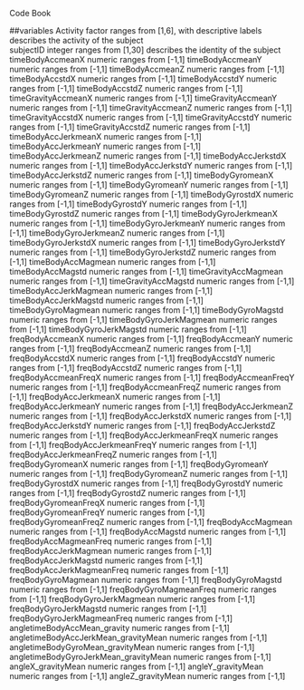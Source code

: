 Code Book

##variables
Activity				factor	ranges from [1,6], with descriptive labels	describes the activity of the subject	
subjectID				integer	ranges from [1,30]				describes the identity of the subject
timeBodyAccmeanX			numeric	ranges from [-1,1]
timeBodyAccmeanY			numeric	ranges from [-1,1]
timeBodyAccmeanZ			numeric	ranges from [-1,1]
timeBodyAccstdX				numeric	ranges from [-1,1]
timeBodyAccstdY				numeric	ranges from [-1,1]
timeBodyAccstdZ				numeric	ranges from [-1,1]
timeGravityAccmeanX			numeric	ranges from [-1,1]
timeGravityAccmeanY			numeric	ranges from [-1,1]
timeGravityAccmeanZ			numeric	ranges from [-1,1]
timeGravityAccstdX			numeric	ranges from [-1,1]
timeGravityAccstdY			numeric	ranges from [-1,1]
timeGravityAccstdZ			numeric	ranges from [-1,1]
timeBodyAccJerkmeanX			numeric	ranges from [-1,1]
timeBodyAccJerkmeanY			numeric	ranges from [-1,1]
timeBodyAccJerkmeanZ			numeric	ranges from [-1,1]
timeBodyAccJerkstdX			numeric	ranges from [-1,1]
timeBodyAccJerkstdY			numeric	ranges from [-1,1]
timeBodyAccJerkstdZ			numeric	ranges from [-1,1]
timeBodyGyromeanX			numeric	ranges from [-1,1]
timeBodyGyromeanY			numeric	ranges from [-1,1]
timeBodyGyromeanZ			numeric	ranges from [-1,1]
timeBodyGyrostdX			numeric	ranges from [-1,1]
timeBodyGyrostdY			numeric	ranges from [-1,1]
timeBodyGyrostdZ			numeric	ranges from [-1,1]
timeBodyGyroJerkmeanX			numeric	ranges from [-1,1]
timeBodyGyroJerkmeanY			numeric	ranges from [-1,1]
timeBodyGyroJerkmeanZ			numeric	ranges from [-1,1]
timeBodyGyroJerkstdX			numeric	ranges from [-1,1]
timeBodyGyroJerkstdY			numeric	ranges from [-1,1]
timeBodyGyroJerkstdZ			numeric	ranges from [-1,1]
timeBodyAccMagmean			numeric	ranges from [-1,1]
timeBodyAccMagstd			numeric	ranges from [-1,1]
timeGravityAccMagmean			numeric	ranges from [-1,1]
timeGravityAccMagstd			numeric	ranges from [-1,1]
timeBodyAccJerkMagmean			numeric	ranges from [-1,1]
timeBodyAccJerkMagstd			numeric	ranges from [-1,1]
timeBodyGyroMagmean			numeric	ranges from [-1,1]
timeBodyGyroMagstd			numeric	ranges from [-1,1]
timeBodyGyroJerkMagmean			numeric	ranges from [-1,1]
timeBodyGyroJerkMagstd			numeric	ranges from [-1,1]
freqBodyAccmeanX			numeric	ranges from [-1,1]
freqBodyAccmeanY			numeric	ranges from [-1,1]
freqBodyAccmeanZ			numeric	ranges from [-1,1]
freqBodyAccstdX				numeric	ranges from [-1,1]
freqBodyAccstdY				numeric	ranges from [-1,1]
freqBodyAccstdZ				numeric	ranges from [-1,1]
freqBodyAccmeanFreqX			numeric	ranges from [-1,1]
freqBodyAccmeanFreqY			numeric	ranges from [-1,1]
freqBodyAccmeanFreqZ			numeric	ranges from [-1,1]
freqBodyAccJerkmeanX			numeric	ranges from [-1,1]
freqBodyAccJerkmeanY			numeric	ranges from [-1,1]
freqBodyAccJerkmeanZ			numeric	ranges from [-1,1]
freqBodyAccJerkstdX			numeric	ranges from [-1,1]
freqBodyAccJerkstdY			numeric	ranges from [-1,1]
freqBodyAccJerkstdZ			numeric	ranges from [-1,1]
freqBodyAccJerkmeanFreqX		numeric	ranges from [-1,1]
freqBodyAccJerkmeanFreqY		numeric	ranges from [-1,1]
freqBodyAccJerkmeanFreqZ		numeric	ranges from [-1,1]
freqBodyGyromeanX			numeric	ranges from [-1,1]
freqBodyGyromeanY			numeric	ranges from [-1,1]
freqBodyGyromeanZ			numeric	ranges from [-1,1]
freqBodyGyrostdX			numeric	ranges from [-1,1]
freqBodyGyrostdY			numeric	ranges from [-1,1]
freqBodyGyrostdZ			numeric	ranges from [-1,1]
freqBodyGyromeanFreqX			numeric	ranges from [-1,1]
freqBodyGyromeanFreqY			numeric	ranges from [-1,1]
freqBodyGyromeanFreqZ			numeric	ranges from [-1,1]
freqBodyAccMagmean			numeric	ranges from [-1,1]
freqBodyAccMagstd			numeric	ranges from [-1,1]
freqBodyAccMagmeanFreq			numeric	ranges from [-1,1]
freqBodyAccJerkMagmean			numeric	ranges from [-1,1]
freqBodyAccJerkMagstd			numeric	ranges from [-1,1]
freqBodyAccJerkMagmeanFreq		numeric	ranges from [-1,1]
freqBodyGyroMagmean			numeric	ranges from [-1,1]
freqBodyGyroMagstd			numeric	ranges from [-1,1]
freqBodyGyroMagmeanFreq			numeric	ranges from [-1,1]
freqBodyGyroJerkMagmean			numeric	ranges from [-1,1]
freqBodyGyroJerkMagstd			numeric	ranges from [-1,1]
freqBodyGyroJerkMagmeanFreq		numeric	ranges from [-1,1]
angletimeBodyAccMean_gravity		numeric	ranges from [-1,1]
angletimeBodyAccJerkMean_gravityMean	numeric	ranges from [-1,1]
angletimeBodyGyroMean_gravityMean	numeric	ranges from [-1,1]
angletimeBodyGyroJerkMean_gravityMean	numeric	ranges from [-1,1]
angleX_gravityMean			numeric	ranges from [-1,1]
angleY_gravityMean			numeric	ranges from [-1,1]
angleZ_gravityMean			numeric	ranges from [-1,1]

